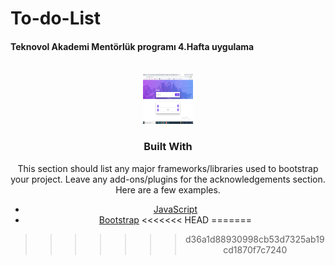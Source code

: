 # To-do-List
#### Teknovol Akademi Mentörlük programı 4.Hafta uygulama 


<div id="top"></div>


<br>
<div align="center">
   <img src="img/todolist.img.png" alt="Todo" width="80" height="80">
 
<br>




### Built With

This section should list any major frameworks/libraries used to bootstrap your project. Leave any add-ons/plugins for the acknowledgements section. Here are a few examples.

* [JavaScript](https://www.javascript.com/)
* [Bootstrap](https://getbootstrap.com)
<<<<<<< HEAD
=======


>>>>>>> d36a1d88930998cb53d7325ab19cd1870f7c7240

